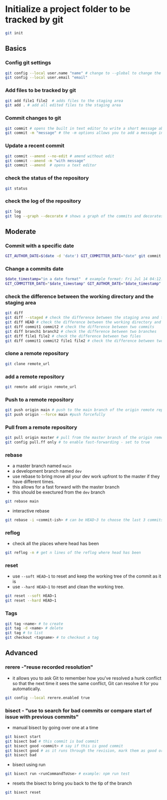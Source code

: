 
# Initialize a project folder to be tracked by git
``` sh
git init 
```
## Basics

### Config git settings
``` sh
git config --local user.name "name" # change to --global to change the global settings
git config --local user.email "email"
```
### Add files to be tracked by git 
``` sh
git add file1 file2  # adds files to the staging area
git add . # add all edited files to the staging area
```

### Commit changes to git
``` sh
git commit # opens the built in text editor to write a short message about the commit
git commit -m "message" # the -m options allows you to add a message in the command line and do a direct commit
```

### Update a recent commit
``` sh
git commit --amend --no-edit # amend without edit
git commit --amend -m "with message"
git commit --amend  # opens a text editor
```

### check the status of the repository
``` sh
git status
```

### check the log of the repository
``` sh
git log
git log --graph --decorate # shows a graph of the commits and decorates them
```

## Moderate

### Commit with a specific date
``` sh
GIT_AUTHOR_DATE=$(date -d 'date') GIT_COMMITTER_DATE="date" git commit -md "message"

```
### Change a commits date
``` sh
$date_timestamp="in a date format"  # example format: Fri Jul 14 04:12:13 2023 -0500
GIT_COMMITTER_DATE="$date_timestamp" GIT_AUTHOR_DATE="$date_timestamp" git commit --amend --no-edit --date "$date_timestamp"
```

### check the difference between the working directory and the staging area
``` sh
git diff
git diff --staged # check the difference between the staging area and the last commit
git diff HEAD # check the difference between the working directory and the last commit
git diff commit1 commit2 # check the difference between two commits
git diff branch1 branch2 # check the difference between two branches
git diff file1 file2 # check the difference between two files
git diff commit1 commit2 file1 file2 # check the difference between two commits of two files
```

### clone a remote repository
``` sh
git clone remote_url
```
### add a remote repository
``` sh
git remote add origin remote_url
```
### Push to a remote repository
``` sh
git push origin main # push to the main branch of the origin remote repository
git push origin --force main #push forcefully
```

### Pull from a remote repository
``` sh
git pull origin master # pull from the master branch of the origin remote repository git config pull.rebase false # to enable rebasing - set to true
git config pull.ff only # to enable fast-forwarding - set to true
```

### rebase
- a master branch named `main`
- a development branch named `dev`
- use rebase to bring move all your dev work upfront to the master if they have different times.
- this allows for a fast forward with the master branch
- this should be exectured from the `dev` branch
``` sh
git rebase main
```
- interactive rebase
``` sh
git rebase -i <commit-ish> # can be HEAD~3 to choose the last 3 commits. 
```
### reflog
- check all the places where head has been
``` sh
git reflog -n # get n lines of the reflog where head has been
```
### reset
- use `--soft HEAD~1` to reset and keep the working tree of the commit as it is
- use `--hard HEAD~1` to reset and clean the working tree.
``` sh
git reset --soft HEAD~1
git reset --hard HEAD~1
```



### Tags
```sh
git tag <name> # to create
git tag -d <name> # delete
git tag # to list
git checkout <tagname> # to checkout a tag

```
## Advanced

### rerere -"reuse recorded resolution"
- it allows you to ask Git to remember how you've resolved a hunk conflict so that the next time it sees the same conflict, Git can resolve it for you automatically. 
``` sh
git config --local rerere.enabled true
```
### bisect - "use to search for bad commits or compare start of issue with previous commits"
- manual bisect by going over one at a time
``` sh
git bisect start
git bisect bad # this commit is bad commit
git bisect good <commit> # say if this is good commit
git bisect good # as it runs through the revision, mark them as good or bad
git bisect bad
```
- bisect using run 
```sh
git bisect run <runCommandToUse> # example: npm run test
```
- resets the bisect to bring you back to the tip of the branch
``` sh
git bisect reset
```
